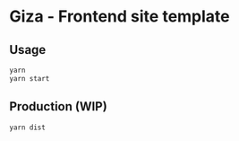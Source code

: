 # Giza - Frontend site template

## Usage
```bash
yarn
yarn start
```

## Production (WIP)
```bash
yarn dist
```
